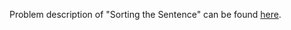 Problem description of "Sorting the Sentence" can be found [here](https://leetcode.com/problems/sorting-the-sentence/).
